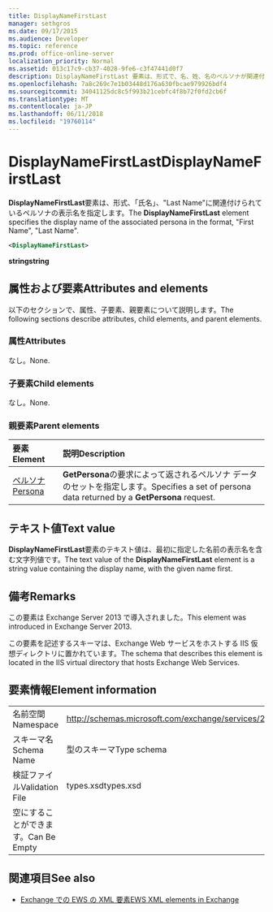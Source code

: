 ```yaml
---
title: DisplayNameFirstLast
manager: sethgros
ms.date: 09/17/2015
ms.audience: Developer
ms.topic: reference
ms.prod: office-online-server
localization_priority: Normal
ms.assetid: 013c17c9-cb37-4028-9fe6-c3f47441d0f7
description: DisplayNameFirstLast 要素は、形式で、名、姓、名のペルソナが関連付けられている表示名を指定します。
ms.openlocfilehash: 7a8c269c7e1b03448d176a630fbcae979926bdf4
ms.sourcegitcommit: 34041125dc8c5f993b21cebfc4f8b72f0fd2cb6f
ms.translationtype: MT
ms.contentlocale: ja-JP
ms.lasthandoff: 06/11/2018
ms.locfileid: "19760114"
---
```

# <a name="displaynamefirstlast"></a><span data-ttu-id="cad32-103">DisplayNameFirstLast</span><span class="sxs-lookup"><span data-stu-id="cad32-103">DisplayNameFirstLast</span></span>

<span data-ttu-id="cad32-104">**DisplayNameFirstLast**要素は、形式、「氏名」、"Last Name"に関連付けられているペルソナの表示名を指定します。</span><span class="sxs-lookup"><span data-stu-id="cad32-104">The **DisplayNameFirstLast** element specifies the display name of the associated persona in the format, "First Name", "Last Name".</span></span> 
  
```XML
<DisplayNameFirstLast>
```

 <span data-ttu-id="cad32-105">**string**</span><span class="sxs-lookup"><span data-stu-id="cad32-105">**string**</span></span>
## <a name="attributes-and-elements"></a><span data-ttu-id="cad32-106">属性および要素</span><span class="sxs-lookup"><span data-stu-id="cad32-106">Attributes and elements</span></span>

<span data-ttu-id="cad32-107">以下のセクションで、属性、子要素、親要素について説明します。</span><span class="sxs-lookup"><span data-stu-id="cad32-107">The following sections describe attributes, child elements, and parent elements.</span></span>
  
### <a name="attributes"></a><span data-ttu-id="cad32-108">属性</span><span class="sxs-lookup"><span data-stu-id="cad32-108">Attributes</span></span>

<span data-ttu-id="cad32-109">なし。</span><span class="sxs-lookup"><span data-stu-id="cad32-109">None.</span></span>
  
### <a name="child-elements"></a><span data-ttu-id="cad32-110">子要素</span><span class="sxs-lookup"><span data-stu-id="cad32-110">Child elements</span></span>

<span data-ttu-id="cad32-111">なし。</span><span class="sxs-lookup"><span data-stu-id="cad32-111">None.</span></span>
  
### <a name="parent-elements"></a><span data-ttu-id="cad32-112">親要素</span><span class="sxs-lookup"><span data-stu-id="cad32-112">Parent elements</span></span>

|<span data-ttu-id="cad32-113">**要素**</span><span class="sxs-lookup"><span data-stu-id="cad32-113">**Element**</span></span>|<span data-ttu-id="cad32-114">**説明**</span><span class="sxs-lookup"><span data-stu-id="cad32-114">**Description**</span></span>|
|:-----|:-----|
|[<span data-ttu-id="cad32-115">ペルソナ</span><span class="sxs-lookup"><span data-stu-id="cad32-115">Persona</span></span>](persona.md) <br/> |<span data-ttu-id="cad32-116">**GetPersona**の要求によって返されるペルソナ データのセットを指定します。</span><span class="sxs-lookup"><span data-stu-id="cad32-116">Specifies a set of persona data returned by a **GetPersona** request.</span></span>  <br/> |
   
## <a name="text-value"></a><span data-ttu-id="cad32-117">テキスト値</span><span class="sxs-lookup"><span data-stu-id="cad32-117">Text value</span></span>

<span data-ttu-id="cad32-118">**DisplayNameFirstLast**要素のテキスト値は、最初に指定した名前の表示名を含む文字列値です。</span><span class="sxs-lookup"><span data-stu-id="cad32-118">The text value of the **DisplayNameFirstLast** element is a string value containing the display name, with the given name first.</span></span> 
  
## <a name="remarks"></a><span data-ttu-id="cad32-119">備考</span><span class="sxs-lookup"><span data-stu-id="cad32-119">Remarks</span></span>

<span data-ttu-id="cad32-120">この要素は Exchange Server 2013 で導入されました。</span><span class="sxs-lookup"><span data-stu-id="cad32-120">This element was introduced in Exchange Server 2013.</span></span>
  
<span data-ttu-id="cad32-121">この要素を記述するスキーマは、Exchange Web サービスをホストする IIS 仮想ディレクトリに置かれています。</span><span class="sxs-lookup"><span data-stu-id="cad32-121">The schema that describes this element is located in the IIS virtual directory that hosts Exchange Web Services.</span></span>
  
## <a name="element-information"></a><span data-ttu-id="cad32-122">要素情報</span><span class="sxs-lookup"><span data-stu-id="cad32-122">Element information</span></span>

|||
|:-----|:-----|
|<span data-ttu-id="cad32-123">名前空間</span><span class="sxs-lookup"><span data-stu-id="cad32-123">Namespace</span></span>  <br/> |http://schemas.microsoft.com/exchange/services/2006/types  <br/> |
|<span data-ttu-id="cad32-124">スキーマ名</span><span class="sxs-lookup"><span data-stu-id="cad32-124">Schema Name</span></span>  <br/> |<span data-ttu-id="cad32-125">型のスキーマ</span><span class="sxs-lookup"><span data-stu-id="cad32-125">Type schema</span></span>  <br/> |
|<span data-ttu-id="cad32-126">検証ファイル</span><span class="sxs-lookup"><span data-stu-id="cad32-126">Validation File</span></span>  <br/> |<span data-ttu-id="cad32-127">types.xsd</span><span class="sxs-lookup"><span data-stu-id="cad32-127">types.xsd</span></span>  <br/> |
|<span data-ttu-id="cad32-128">空にすることができます。</span><span class="sxs-lookup"><span data-stu-id="cad32-128">Can Be Empty</span></span>  <br/> ||
   
## <a name="see-also"></a><span data-ttu-id="cad32-129">関連項目</span><span class="sxs-lookup"><span data-stu-id="cad32-129">See also</span></span>

- [<span data-ttu-id="cad32-130">Exchange での EWS の XML 要素</span><span class="sxs-lookup"><span data-stu-id="cad32-130">EWS XML elements in Exchange</span></span>](ews-xml-elements-in-exchange.md)

